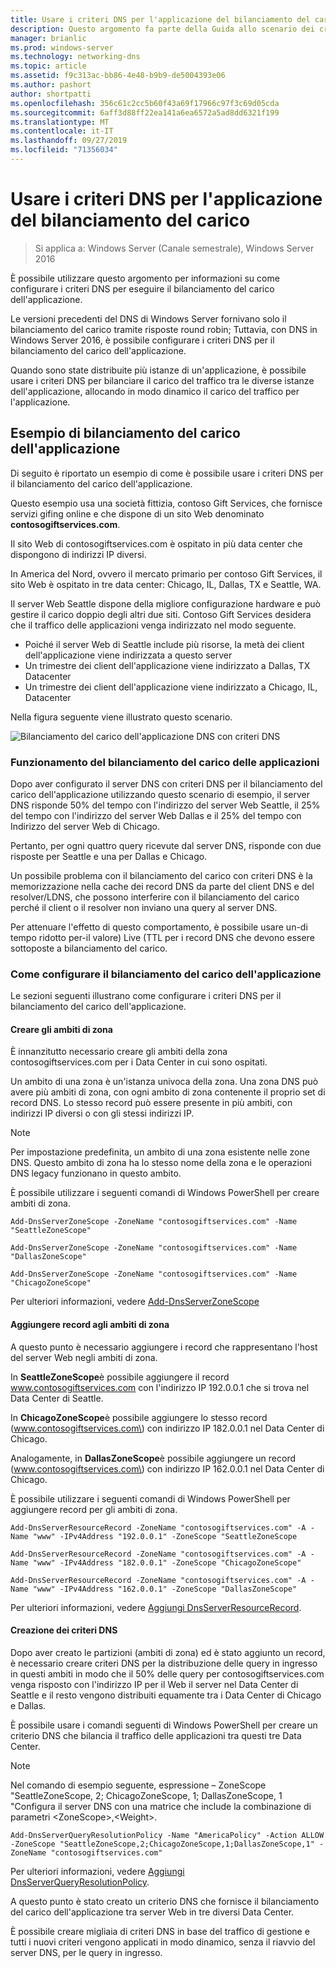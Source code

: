 ```yaml
---
title: Usare i criteri DNS per l'applicazione del bilanciamento del carico
description: Questo argomento fa parte della Guida allo scenario dei criteri DNS per Windows Server 2016
manager: brianlic
ms.prod: windows-server
ms.technology: networking-dns
ms.topic: article
ms.assetid: f9c313ac-bb86-4e48-b9b9-de5004393e06
ms.author: pashort
author: shortpatti
ms.openlocfilehash: 356c61c2cc5b60f43a69f17966c97f3c69d05cda
ms.sourcegitcommit: 6aff3d88ff22ea141a6ea6572a5ad8dd6321f199
ms.translationtype: MT
ms.contentlocale: it-IT
ms.lasthandoff: 09/27/2019
ms.locfileid: "71356034"
---
```

# <a name="use-dns-policy-for-application-load-balancing"></a>Usare i criteri DNS per l'applicazione del bilanciamento del carico

>Si applica a: Windows Server (Canale semestrale), Windows Server 2016

È possibile utilizzare questo argomento per informazioni su come configurare i criteri DNS per eseguire il bilanciamento del carico dell'applicazione.

Le versioni precedenti del DNS di Windows Server fornivano solo il bilanciamento del carico tramite risposte round robin; Tuttavia, con DNS in Windows Server 2016, è possibile configurare i criteri DNS per il bilanciamento del carico dell'applicazione.

Quando sono state distribuite più istanze di un'applicazione, è possibile usare i criteri DNS per bilanciare il carico del traffico tra le diverse istanze dell'applicazione, allocando in modo dinamico il carico del traffico per l'applicazione.

## <a name="example-of-application-load-balancing"></a>Esempio di bilanciamento del carico dell'applicazione

Di seguito è riportato un esempio di come è possibile usare i criteri DNS per il bilanciamento del carico dell'applicazione.

Questo esempio usa una società fittizia, contoso Gift Services, che fornisce servizi gifing online e che dispone di un sito Web denominato **contosogiftservices.com**.

Il sito Web di contosogiftservices.com è ospitato in più data center che dispongono di indirizzi IP diversi.

In America del Nord, ovvero il mercato primario per contoso Gift Services, il sito Web è ospitato in tre data center: Chicago, IL, Dallas, TX e Seattle, WA.

Il server Web Seattle dispone della migliore configurazione hardware e può gestire il carico doppio degli altri due siti. Contoso Gift Services desidera che il traffico delle applicazioni venga indirizzato nel modo seguente.

- Poiché il server Web di Seattle include più risorse, la metà dei client dell'applicazione viene indirizzata a questo server
- Un trimestre dei client dell'applicazione viene indirizzato a Dallas, TX Datacenter
- Un trimestre dei client dell'applicazione viene indirizzato a Chicago, IL, Datacenter

Nella figura seguente viene illustrato questo scenario.

![Bilanciamento del carico dell'applicazione DNS con criteri DNS](../../media/Dns-App-Lb/dns-app-lb.jpg)


### <a name="how-application-load-balancing-works"></a>Funzionamento del bilanciamento del carico delle applicazioni

Dopo aver configurato il server DNS con criteri DNS per il bilanciamento del carico dell'applicazione utilizzando questo scenario di esempio, il server DNS risponde 50% del tempo con l'indirizzo del server Web Seattle, il 25% del tempo con l'indirizzo del server Web Dallas e il 25% del tempo con Indirizzo del server Web di Chicago.

Pertanto, per ogni quattro query ricevute dal server DNS, risponde con due risposte per Seattle e una per Dallas e Chicago.

Un possibile problema con il bilanciamento del carico con criteri DNS è la memorizzazione nella cache dei record DNS da parte del client DNS e del resolver/LDNS, che possono interferire con il bilanciamento del carico perché il client o il resolver non inviano una query al server DNS.

Per attenuare l'effetto di questo comportamento, è possibile usare un\-di tempo ridotto per\-il valore\) Live \(TTL per i record DNS che devono essere sottoposte a bilanciamento del carico.

### <a name="how-to-configure-application-load-balancing"></a>Come configurare il bilanciamento del carico dell'applicazione

Le sezioni seguenti illustrano come configurare i criteri DNS per il bilanciamento del carico dell'applicazione.

#### <a name="create-the-zone-scopes"></a>Creare gli ambiti di zona

È innanzitutto necessario creare gli ambiti della zona contosogiftservices.com per i Data Center in cui sono ospitati.

Un ambito di una zona è un'istanza univoca della zona. Una zona DNS può avere più ambiti di zona, con ogni ambito di zona contenente il proprio set di record DNS. Lo stesso record può essere presente in più ambiti, con indirizzi IP diversi o con gli stessi indirizzi IP.

>[!NOTE]
>Per impostazione predefinita, un ambito di una zona esistente nelle zone DNS. Questo ambito di zona ha lo stesso nome della zona e le operazioni DNS legacy funzionano in questo ambito.

È possibile utilizzare i seguenti comandi di Windows PowerShell per creare ambiti di zona.
    
    Add-DnsServerZoneScope -ZoneName "contosogiftservices.com" -Name "SeattleZoneScope"
    
    Add-DnsServerZoneScope -ZoneName "contosogiftservices.com" -Name "DallasZoneScope"
    
    Add-DnsServerZoneScope -ZoneName "contosogiftservices.com" -Name "ChicagoZoneScope"

Per ulteriori informazioni, vedere [Add-DnsServerZoneScope](https://docs.microsoft.com/powershell/module/dnsserver/add-dnsserverzonescope?view=win10-ps)

#### <a name="bkmk_records"></a>Aggiungere record agli ambiti di zona

A questo punto è necessario aggiungere i record che rappresentano l'host del server Web negli ambiti di zona.

In **SeattleZoneScope**è possibile aggiungere il record www.contosogiftservices.com con l'indirizzo IP 192.0.0.1 che si trova nel Data Center di Seattle.

In **ChicagoZoneScope**è possibile aggiungere lo stesso record \(www.contosogiftservices.com\) con indirizzo IP 182.0.0.1 nel Data Center di Chicago.

Analogamente, in **DallasZoneScope**è possibile aggiungere un record \(www.contosogiftservices.com\) con indirizzo IP 162.0.0.1 nel Data Center di Chicago.

È possibile utilizzare i seguenti comandi di Windows PowerShell per aggiungere record per gli ambiti di zona.
    
    Add-DnsServerResourceRecord -ZoneName "contosogiftservices.com" -A -Name "www" -IPv4Address "192.0.0.1" -ZoneScope "SeattleZoneScope
    
    Add-DnsServerResourceRecord -ZoneName "contosogiftservices.com" -A -Name "www" -IPv4Address "182.0.0.1" -ZoneScope "ChicagoZoneScope"
    
    Add-DnsServerResourceRecord -ZoneName "contosogiftservices.com" -A -Name "www" -IPv4Address "162.0.0.1" -ZoneScope "DallasZoneScope"
    

Per ulteriori informazioni, vedere [Aggiungi DnsServerResourceRecord](https://docs.microsoft.com/powershell/module/dnsserver/add-dnsserverresourcerecord?view=win10-ps).

#### <a name="bkmk_policies"></a>Creazione dei criteri DNS

Dopo aver creato le partizioni (ambiti di zona) ed è stato aggiunto un record, è necessario creare criteri DNS per la distribuzione delle query in ingresso in questi ambiti in modo che il 50% delle query per contosogiftservices.com venga risposto con l'indirizzo IP per il Web il server nel Data Center di Seattle e il resto vengono distribuiti equamente tra i Data Center di Chicago e Dallas.

È possibile usare i comandi seguenti di Windows PowerShell per creare un criterio DNS che bilancia il traffico delle applicazioni tra questi tre Data Center.

>[!NOTE]
>Nel comando di esempio seguente, espressione – ZoneScope "SeattleZoneScope, 2; ChicagoZoneScope, 1; DallasZoneScope, 1 "Configura il server DNS con una matrice che include la combinazione di parametri \<ZoneScope\>,\<Weight\>.
    
    Add-DnsServerQueryResolutionPolicy -Name "AmericaPolicy" -Action ALLOW -ZoneScope "SeattleZoneScope,2;ChicagoZoneScope,1;DallasZoneScope,1" -ZoneName "contosogiftservices.com"
    

Per ulteriori informazioni, vedere [Aggiungi DnsServerQueryResolutionPolicy](https://docs.microsoft.com/powershell/module/dnsserver/add-dnsserverqueryresolutionpolicy?view=win10-ps).  

A questo punto è stato creato un criterio DNS che fornisce il bilanciamento del carico dell'applicazione tra server Web in tre diversi Data Center.

È possibile creare migliaia di criteri DNS in base del traffico di gestione e tutti i nuovi criteri vengono applicati in modo dinamico, senza il riavvio del server DNS, per le query in ingresso.
